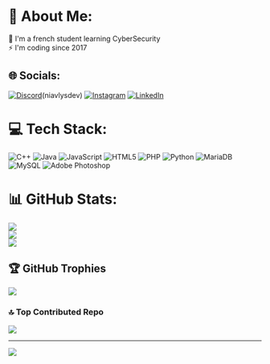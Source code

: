 # 💫 About Me:
🌱 I'm a french student learning CyberSecurity<br>⚡ I'm coding since 2017


## 🌐 Socials:
[![Discord](https://img.shields.io/badge/Discord-%237289DA.svg?logo=discord&logoColor=white)](google.com)(niavlysdev) [![Instagram](https://img.shields.io/badge/Instagram-%23E4405F.svg?logo=Instagram&logoColor=white)](https://instagram.com/niavlystc) [![LinkedIn](https://img.shields.io/badge/LinkedIn-%230077B5.svg?logo=linkedin&logoColor=white)](https://linkedin.com/in/sylvain-crocquevieille-ab10aa252) 

# 💻 Tech Stack:
![C++](https://img.shields.io/badge/c++-%2300599C.svg?style=for-the-badge&logo=c%2B%2B&logoColor=white) ![Java](https://img.shields.io/badge/java-%23ED8B00.svg?style=for-the-badge&logo=openjdk&logoColor=white) ![JavaScript](https://img.shields.io/badge/javascript-%23323330.svg?style=for-the-badge&logo=javascript&logoColor=%23F7DF1E) ![HTML5](https://img.shields.io/badge/html5-%23E34F26.svg?style=for-the-badge&logo=html5&logoColor=white) ![PHP](https://img.shields.io/badge/php-%23777BB4.svg?style=for-the-badge&logo=php&logoColor=white) ![Python](https://img.shields.io/badge/python-3670A0?style=for-the-badge&logo=python&logoColor=ffdd54) ![MariaDB](https://img.shields.io/badge/MariaDB-003545?style=for-the-badge&logo=mariadb&logoColor=white) ![MySQL](https://img.shields.io/badge/mysql-4479A1.svg?style=for-the-badge&logo=mysql&logoColor=white) ![Adobe Photoshop](https://img.shields.io/badge/adobe%20photoshop-%2331A8FF.svg?style=for-the-badge&logo=adobe%20photoshop&logoColor=white)
# 📊 GitHub Stats:
![](https://github-readme-stats.vercel.app/api?username=NiavlySDev&theme=dark&hide_border=false&include_all_commits=true&count_private=true)<br/>
![](https://github-readme-streak-stats.herokuapp.com/?user=NiavlySDev&theme=dark&hide_border=false)<br/>
![](https://github-readme-stats.vercel.app/api/top-langs/?username=NiavlySDev&theme=dark&hide_border=false&include_all_commits=true&count_private=true&layout=compact)

## 🏆 GitHub Trophies
![](https://github-profile-trophy.vercel.app/?username=NiavlySDev&theme=radical&no-frame=true&no-bg=false&margin-w=4)

### 🔝 Top Contributed Repo
![](https://github-contributor-stats.vercel.app/api?username=NiavlySDev&limit=5&theme=dark&combine_all_yearly_contributions=true)

---
[![](https://visitcount.itsvg.in/api?id=NiavlySDev&icon=2&color=8)](https://visitcount.itsvg.in)

<!-- Proudly created with GPRM ( https://gprm.itsvg.in ) -->
<!--
**NiavlySDev/NiavlySDev** is a ✨ _special_ ✨ repository because its `README.md` (this file) appears on your GitHub profile.

Here are some ideas to get you started:

- 🔭 I’m currently working on ...
- 🌱 I’m currently learning ...
- 👯 I’m looking to collaborate on ...
- 🤔 I’m looking for help with ...
- 💬 Ask me about ...
- 📫 How to reach me: ...
- 😄 Pronouns: ...
- ⚡ Fun fact: ...
-->
